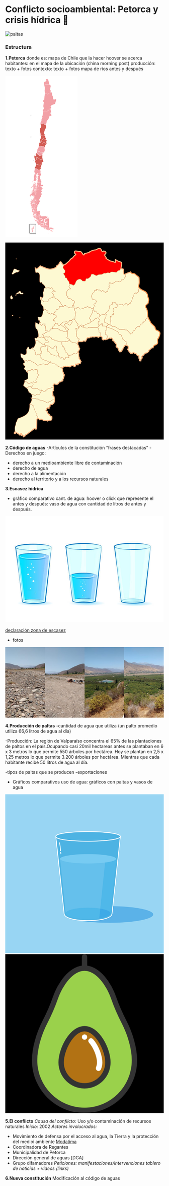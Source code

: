 # Conflicto socioambiental: Petorca y crisis hídrica :non-potable_water:
![paltas](https://www.eldesconcierto.cl/wp-content/uploads/2019/08/foto-portada-1024x683.jpg)

### Estructura
__1.Petorca__
   donde es:  mapa de Chile que la hacer hoover se acerca
   habitantes: en el mapa de la ubicación (china morning post)
   producción: texto + fotos
   contexto: texto + fotos mapa de ríos antes y después
   
   ![mapa chile](https://github.com/Paltorcas/nov09/blob/main/unnamed.png)
   
   ![petorca](https://github.com/Paltorcas/nov09/blob/main/pasted%20image%200.png?raw=true)


   
__2.Código de aguas__
-Artículos de la constitución  “frases destacadas”
-Derechos en juego:
  - derecho a un medioambiente libre de contaminación
  - derecho de agua
  - derecho a la alimentación 
  - derecho al territorio y a los recursos naturales
  
__3.Escasez hídrica__
- gráfico comparativo cant. de agua: hoover o click que represente el antes y después: vaso de agua con cantidad de litros de antes y después. 

![mapa](https://raw.githubusercontent.com/Paltorcas/nov09/main/pasted%20image%200%20(1).png)

[declaración zona de escasez](https://dga.mop.gob.cl/administracionrecursoshidricos/decretosZonasEscasez/Documents/DTR_81_2020_%20MOP.pdf)
- fotos

![foto](https://github.com/Paltorcas/nov09/blob/main/pasted%20image%200%20(2).png?raw=true)

__4.Producción de paltas__
-cantidad de agua que utiliza (un palto promedio utiliza 66,6 litros de agua al día) 

-Producción: La región de Valparaíso concentra el 65% de las plantaciones de paltos en el país.Ocupando casi 20mil hectareas antes se plantaban en 6 x 3 metros lo que permite 550 árboles por hectárea. Hoy se plantan en 2,5 x 1,25 metros lo que permite 3.200 árboles por hectárea. Mientras que cada habitante recibe 50 litros de agua al día.

-tipos de paltas que se producen
-exportaciones
+ Gráficos comparativos uso de agua: gráficos con paltas y vasos de agua

![vaso](https://github.com/Paltorcas/nov09/blob/main/pasted%20image%200%20(4).png?raw=true)
![grp](https://github.com/Paltorcas/nov09/blob/main/pasted%20image%200%20(3).png?raw=true)

__5.El conflicto__ 
*Causa del conflicto:* Uso y/o contaminación de recursos naturales
*Inicio:* 2002
*Actores involucrados:*
  - Movimiento de defensa por el acceso al agua, la Tierra y la protección del medioi ambiente [Modatima](http://modatima.cl/)
  - Coordinadora de Regantes
  - Municipalidad de Petorca
  - Dirección general de aguas [DGA]
  - Grupo difamadores
*Peticiones:*
*manifestaciones/intervenciones*
*tablero de noticias + videos (links)*

 
__6.Nueva constitución__
Modificación al código de aguas

